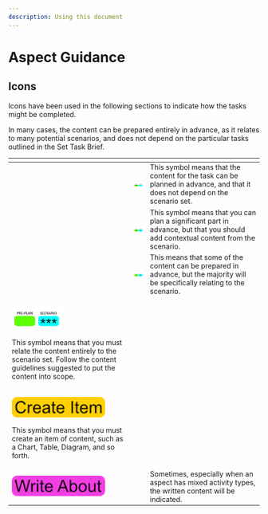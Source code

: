 ```yaml
---
description: Using this document
---
```


# Aspect Guidance

## Icons

Icons have been used in the following sections to indicate how the tasks might be completed.

In many cases, the content can be prepared entirely in advance, as it relates to many potential scenarios, and does not depend on the particular tasks outlined in the Set Task Brief.

<table data-view="cards"><thead><tr><th></th><th></th><th></th></tr></thead><tbody><tr><td></td><td><img src=".gitbook/assets/image (170).png" alt="" data-size="original"></td><td>This symbol means that the content for the task can be planned in advance, and that it does not depend on the scenario set.</td></tr><tr><td></td><td><img src=".gitbook/assets/image (175).png" alt="" data-size="original"></td><td>This symbol means that you can plan a significant part in advance, but that you should add contextual content from the scenario.</td></tr><tr><td></td><td><img src=".gitbook/assets/image (171).png" alt="" data-size="original"></td><td>This means that some of the content can be prepared in advance, but the majority will be specifically relating to the scenario.</td></tr><tr><td><p><img src=".gitbook/assets/image (172).png" alt="" data-size="original"></p><p></p><p>This symbol means that you must relate the content entirely to the scenario set. Follow the content guidelines suggested to put the content into scope.</p></td><td></td><td></td></tr><tr><td><p><img src=".gitbook/assets/image (173).png" alt="" data-size="original"></p><p></p><p>This symbol means that you must create an item of content, such as a Chart, Table, Diagram, and so forth.</p></td><td></td><td></td></tr><tr><td><img src=".gitbook/assets/image (116).png" alt="" data-size="original"></td><td></td><td>Sometimes, especially when an aspect has mixed activity types, the written content will be indicated.</td></tr></tbody></table>
